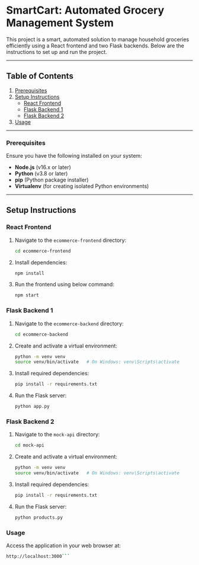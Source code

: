 # SmartCart: Automated Grocery Management System

This project is a smart, automated solution to manage household groceries efficiently using a React frontend and two Flask backends. Below are the instructions to set up and run the project.

---

## Table of Contents  
1. [Prerequisites](#prerequisites)  
2. [Setup Instructions](#setup-instructions)  
   - [React Frontend](#react-frontend)  
   - [Flask Backend 1](#flask-backend-1)  
   - [Flask Backend 2](#flask-backend-2)  
3. [Usage](#usage)  

---

### Prerequisites  
Ensure you have the following installed on your system:  
- **Node.js** (v16.x or later)  
- **Python** (v3.8 or later)  
- **pip** (Python package installer)  
- **Virtualenv** (for creating isolated Python environments)  

---

## Setup Instructions  

### React Frontend  
1. Navigate to the `ecommerce-frontend` directory:  
   ```bash
   cd ecommerce-frontend

2. Install dependencies:  
   ```bash
   npm install

3. Run the frontend using below command:
   ```bash
   npm start

### Flask Backend 1
1. Navigate to the `ecommerce-backend` directory:
   ```bash
   cd ecommerce-backend

2. Create and activate a virtual environment:
   ```bash
   python -m venv venv
   source venv/bin/activate   # On Windows: venv\Scripts\activate

3. Install required dependencies:
   ```bash
   pip install -r requirements.txt

4. Run the Flask server:
   ```bash
   python app.py

### Flask Backend 2
1. Navigate to the `mock-api` directory:
   ```bash
   cd mock-api

2. Create and activate a virtual environment:
   ```bash
   python -m venv venv
   source venv/bin/activate   # On Windows: venv\Scripts\activate

3. Install required dependencies:
   ```bash
   pip install -r requirements.txt

4. Run the Flask server:
   ```bash
   python products.py

### Usage
Access the application in your web browser at:
  ```bash
  http://localhost:3000```


   
